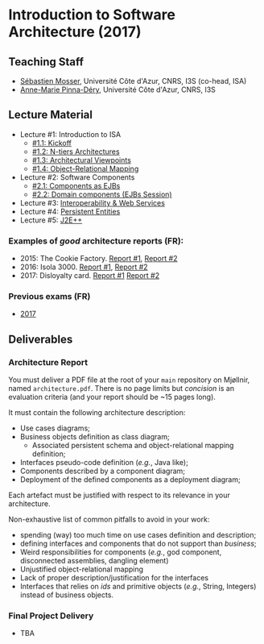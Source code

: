 # Introduction to Software Architecture (2017)

## Teaching Staff

  * [Sébastien Mosser](mosser@i3s.unice.fr), Université Côte d'Azur, CNRS, I3S (co-head, ISA)
  * [Anne-Marie Pinna-Déry](pinna@unice.fr), Université Côte d'Azur, CNRS, I3S


## Lecture Material

  - Lecture #1: Introduction to ISA
    - [#1.1: Kickoff](https://github.com/mosser/isa-devops/blob/master/ISA/01_1_kickoff.pdf)
    - [#1.2: N-tiers Architectures](https://github.com/mosser/isa-devops/blob/master/ISA/01_2_Archi_N_Tiers.pdf)
    - [#1.3: Architectural Viewpoints](https://github.com/mosser/isa-devops/blob/master/ISA/01_3_Viewpoints.pdf)
    - [#1.4: Object-Relational Mapping](https://github.com/mosser/isa-devops/blob/master/ISA/01_4_ORM.pdf)
  - Lecture #2: Software Components
    - [#2.1: Components as EJBs](https://github.com/mosser/isa-devops/blob/master/ISA/02_1_ejb101.pdf)
    - [#2.2: Domain components (EJBs Session)](https://github.com/mosser/isa-devops/blob/master/ISA/02_2_ejb_session.pdf)
  - Lecture #3: [Interoperability & Web Services](https://github.com/mosser/isa-devops/blob/master/ISA/03_services.pdf)
  - Lecture #4: [Persistent Entities](https://github.com/mosser/isa-devops/blob/master/ISA/04_ejb_entities.pdf) 
  - Lecture #5: [J2E++](https://github.com/mosser/isa-devops/blob/master/ISA/05_j2e_plus_plus.pdf) 

### Examples of _good_ architecture reports (FR):

  - 2015: The Cookie Factory. [Report #1](https://github.com/mosser/isa-devops/blob/master/ISA/reports_examples/2015_1.pdf), [Report #2](https://github.com/mosser/isa-devops/blob/master/ISA/reports_examples/2015_2.pdf)
  - 2016: Isola 3000. [Report #1](https://github.com/mosser/isa-devops/blob/master/ISA/reports_examples/2016_1.pdf), [Report #2](https://github.com/mosser/isa-devops/blob/master/ISA/reports_examples/2016_2.pdf)
  - 2017: Disloyalty card. [Report #1](https://github.com/mosser/isa-devops/blob/master/ISA/reports_examples/2017_1.pdf) [Report #2](https://github.com/mosser/isa-devops/blob/master/ISA/reports_examples/2017_2.pdf)

### Previous exams (FR)

  - [2017](https://github.com/mosser/isa-devops/blob/master/ISA/exams/exam_2017.pdf)


## Deliverables

### Architecture Report

You must deliver a PDF file at the root of your `main` repository on Mjøllnir, named `architecture.pdf`. There is no page limits but _concision_ is an evaluation criteria (and your report should be ~15 pages long). 

It must contain the following architecture description:

  - Use cases diagrams;
  - Business objects definition as class diagram;
    - Associated persistent schema and object-relational mapping definition; 
  - Interfaces pseudo-code definition (_e.g._, Java like);
  - Components described by a component diagram;
  - Deployment of the defined components as a deployment diagram;

Each artefact must be justified with respect to its relevance in your architecture.

Non-exhaustive list of common pitfalls to avoid in your work:

  - spending (way) too much time on use cases definition and description;
  - defining interfaces and components that do not support than _business_;
  - Weird responsibilities for components (_e.g._, god component, disconnected assemblies, dangling element)
  - Unjustified object-relational mapping
  - Lack of proper description/justification for the interfaces
  - Interfaces that relies on _ids_ and primitive objects (_e.g._, String, Integers) instead of business objects.


### Final Project Delivery

  - TBA